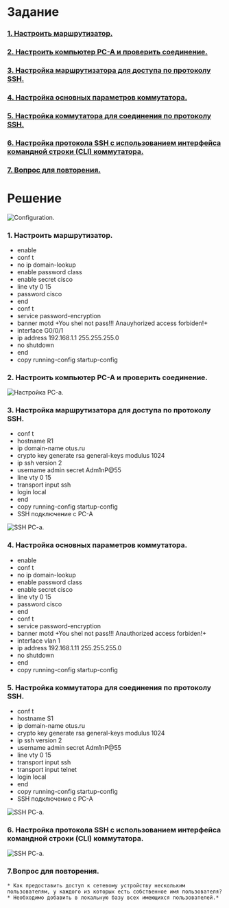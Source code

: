 # Задание
### [1. Настроить маршрутизатор.](#1)
### [2. Настроить компьютер PC-A и проверить соединение.](#2)
### [3. Настройка маршрутизатора для доступа по протоколу SSH.](#3)
### [4. Настройка основных параметров коммутатора.](#4)
### [5. Настройка коммутатора для соединения по протоколу SSH.](#5)
### [6. Настройка протокола SSH с использованием интерфейса командной строки (CLI) коммутатора.](#6)
### [7. Вопрос для повторения.](#7)
# Решение  
<image src="./conf.PNG" alt="Configuration.">  
 
### <a name="1"> 1. Настроить маршрутизатор.</a>  
  * enable  
  * conf t  
  * no ip domain-lookup  
  * enable password class  
  * enable secret cisco  
  * line vty 0 15  
  * password cisco  
  * end  
  * conf t  
  * service password-encryption  
  * banner motd +You shel not pass!!! Anauyhorized access forbiden!+  
  * interface G0/0/1  
  * ip address 192.168.1.1 255.255.255.0  
  * no shutdown  
  * end  
  * copy running-config startup-config  
### <a name="2"> 2. Настроить компьютер PC-A и проверить соединение.</a>  
  <image src="./pc-ping-r1.png" alt="Настройка PC-a.">  

  
### <a name="3"> 3. Настройка маршрутизатора для доступа по протоколу SSH.</a>  
  * conf t
  * hostname R1  
  * ip domain-name otus.ru
  * crypto key generate rsa general-keys modulus 1024  
  * ip ssh version 2 
  * username admin secret Adm1nP@55 
  * line  vty 0 15  
  * transport input ssh  
  * login local  
  * end  
  * copy running-config startup-config  
  * SSH подключение с PC-A  
  <image src="./pc-ssh.png" alt="SSH PC-a.">   
    
 
### <a name="4"> 4. Настройка основных параметров коммутатора.</a>
  * enable  
  * conf t  
  * no ip domain-lookup  
  * enable password class  
  * enable secret cisco  
  * line vty 0 15  
  * password cisco  
  * end  
  * conf t  
  * service password-encryption  
  * banner motd +You shel not pass!!! Anauthorized access forbiden!+  
  * interface vlan 1 
  * ip address 192.168.1.11 255.255.255.0  
  * no shutdown  
  * end  
  * copy running-config startup-config  
### <a name="5"> 5. Настройка коммутатора для соединения по протоколу SSH.</a>  
  * conf t
  * hostname S1  
  * ip domain-name otus.ru
  * crypto key generate rsa general-keys modulus 1024  
  * ip ssh version 2 
  * username admin secret Adm1nP@55 
  * line  vty 0 15  
  * transport input ssh
  * transport input telnet
  * login local  
  * end  
  * copy running-config startup-config  
  * SSH подключение с PC-A  
  <image src="./pc_ssh_right.PNG" alt="SSH PC-a.">   
    
### <a name="6"> 6. Настройка протокола SSH с использованием интерфейса командной строки (CLI) коммутатора.</a>  
  <image src="./s1-ssh.png" alt="SSH PC-a.">  
    
### <a name="7"> 7.Вопрос для повторения.</a>
    * Как предоставить доступ к сетевому устройству нескольким пользователям, у каждого из которых есть собственное имя пользователя?
    * Необходимо добавить в локальную базу всех имеющихся пользователей.*
